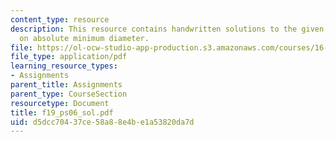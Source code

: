 ```yaml
---
content_type: resource
description: This resource contains handwritten solutions to the given problem set
  on absolute minimum diameter.
file: https://ol-ocw-studio-app-production.s3.amazonaws.com/courses/16-01-unified-engineering-i-ii-iii-iv-fall-2005-spring-2006/d5dcc70437ce58a88e4be1a53820da7d_f19_ps06_sol.pdf
file_type: application/pdf
learning_resource_types:
- Assignments
parent_title: Assignments
parent_type: CourseSection
resourcetype: Document
title: f19_ps06_sol.pdf
uid: d5dcc704-37ce-58a8-8e4b-e1a53820da7d
---
```

